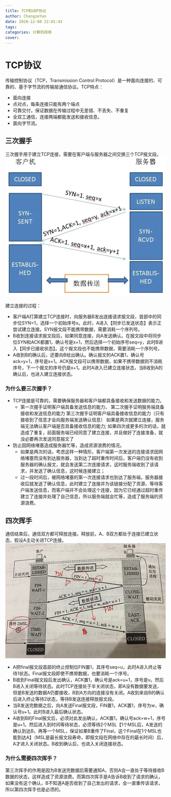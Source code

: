 ```yaml
---
title: TCP和UDP协议
author: ChangzeYan
date: 2020-12-08 22:01:43
tags:
categories: 计算机网络
cover:
---
```


# TCP协议
传输控制协议（TCP，Transmission Control Protocol）是一种面向连接的、可靠的、基于字节流的传输层通信协议。TCP特点：
- 面向连接
- 点对点，每条连接只能有两个端点
- 可靠交付，保证数据在传输过程中无差错、不丢失、不重复
- 全双工通信，连接两端都能发送和接收信息。
-  面向字节流。

## 三次握手
三次握手用于建立TCP连接，需要在客户端与服务器之间交换三个TCP报文段。
![TCP三次握手建立连接](https://github.com/ChangzeYan/ChangzeYan.github.io/raw/hexo/source/pic/TCP-build-connect.png)

建立连接的过程：
- 客户端A打算建立TCP连接时，向服务器B发出连接请求报文段，首部中的同步位SYN=1，选择一个初始序号x。此时，A进入【同步已发送状态】表示正尝试建立连接。SYN报文段不能携带数据，需要消耗一个序列号。
- B收到连接请求报文段后，如果同意连接，向A发送确认。在报文段中将同步位SYN和ACK都置1，确认号是x+1，然后选择一个初始序号seq=y，此时B进入【同步已接收状态】。这个报文段也不能携带数据，需要消耗一个序列号。
- A收到B的确认后，还要向B给出确认。确认报文的ACK置1，确认号ack=y+1，序号是x+1。ACK报文段可以携带数据，如果不携带数据则不消耗序号，下一个报文的序号仍是x+1。此时A进入已建立连接状态，当B收到A的确认后，也进入建立连接状态。

### 为什么要三次握手？
- TCP连接是可靠的，需要确保服务器和客户端都具备接收和发送数据的能力。
  - 第一次握手证明客户端具备发送信息的能力，
    第二次握手证明服务端具备接收和发送信息的能力
    第三次握手证明客户端具备接收信息的能力（只有接收到了信息才会向服务端发送确认信息）
    如果是两次就建立连接，服务端无法确认客户端是否具备接收信息的能力; 如果四次或更多的次的话，就造成了重复，前面服务端已经同意了建立连接，并且做好了连接准备，就没必要再次发送同意报文了
- 防止因网络堵塞造成服务器忙等，造成资源浪费的情况。
   - 如果是两次的话，考虑这样一种情形，客户端第一次发送的连接请求因网络堵塞而没有到达服务器，当到达了超时重传时间后，客户端仍没有收到服务器的确认报文，就会发送第二次连接请求，这时服务端收到了该请求，并发送了确认信息，这时候连接建立；
   - 过一段时间后，被网络堵塞的第一次连接请求也到达了服务端，服务器接收后就发送了确认信息，此时建立了连接并为该链接分配了资源，等待客户端发送信息，而客户端并不会处理这个连接，因为它已经通过超时重传建立了连接并处理了自己信息，所以服务端就会忙等，造成了服务端的资源浪费。
## 四次挥手
通信结束后，通信双方都可释放连接。释放前，A、B双方都处于连接已建立状态，假设A主动关闭TCP连接。
![TCP三次握手建立连接](https://github.com/ChangzeYan/ChangzeYan.github.io/raw/hexo/source/pic/tcp-free-conn.png)
- A把final报文段首部的终止控制位FIN置1，其序号seq=u，此时A进入终止等待1状态。Final报文段即使不携带数据，也要消耗一个序号。
- B收到Final报文段后发出确认，ACK置1，确认号是ack=u+1，序号是v。然后B进入关闭等待状态。此时TCP连接处于半关闭状态，即A没有数据要发送，但是B发送的数据A仍要接收，B到A方向的连接没有关闭。A收到来自B的确认后进入终止等待2状态，等待B发送连接释放报文段。
- 当B发送完数据之后，向A发送Final报文段，FIN置1，ACK置1，序号为w，确认号u+1。此时B进入最后确认状态。
- A收到B的Final报文后，必须对此发出确认，ACK置1，确认号ack=w+1，序号是u+1。然后进入到时间等待状态，必须等待2个MSL【1个MSL后，A发送的确认到达B，再等一个MSL，保证如果B重传了Final，这个Final在1个MSL也能到达A】（MSL是最长报文段寿命，即报文段在网络中存在的最长时间）后，A才进入关闭状态。B收到确认后，也进入关闭连接状态。

### 为什么需要四次挥手？
第三次挥手的作用是因为B发送完数据后需要通知A，否则A会一直处于等待接收B数据的状态，这样造成了资源浪费。而第四次挥手是A告诉B收到了请求的确认，如果没有这个确认，B不知道A是否收到了自己发出的请求，会一直重传该请求，所以第四次挥手也是必须的。
